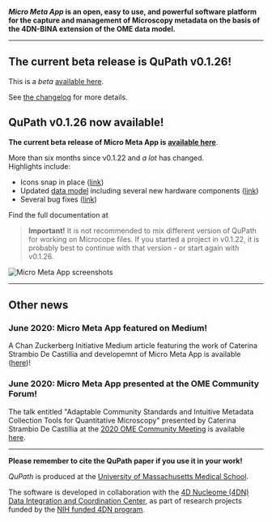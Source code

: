 **_Micro Meta App_ is an open, easy to use, and powerful software platform for the capture and management of Microscopy metadata on the basis of the 4DN-BINA extension of the OME data model.**

----

## The current beta release is QuPath v0.1.26!

This is a *beta* [available here]().

See [the changelog]() for more details.

## QuPath v0.1.26 now available!

**The current beta release of Micro Meta App is [available here]()**.

More than six months since v0.1.22 and *a lot* has changed. <br/>
Highlights include:
* Icons snap in place ([link]())
* Updated [data model]() including several new hardware components ([link]())
* Several bug fixes ([link]())

Find the full documentation at []()

> **Important!** It is not recommended to mix different version of QuPath for working on Microcope files. If you started a project in v0.1.22, it is probably best to continue with that version - or start again with v0.1.26.

![Micro Meta App screenshots]()


----
## Other news

### June 2020: Micro Meta App featured on Medium!
A Chan Zuckerberg Initiative Medium article featuring the work of Caterina Strambio De Castillia and developemnt of Micro Meta App is available ([here](https://medium.com/@cziscience/5-imaging-scientists-share-insights-1ece553e9da3))!

### June 2020: Micro Meta App presented at the OME Community Forum!
The talk entitled "Adaptable Community Standards and Intuitive Metadata Collection Tools for Quantitative Microscopy" presented by Caterina Strambio De Castillia at the [2020 OME Community Meeting](https://www.openmicroscopy.org/events/ome-community-meeting-2020/) is available [here](https://www.openmicroscopy.org/events/ome-community-meeting-2020/day2/).

----
**Please remember to cite the QuPath paper if you use it in your work!**

_QuPath_ is produced at the <a href="https://www.umassmed.edu/pmm/">University of Massachusetts Medical School</a>.

The software is developed in collaboration with the <a href="http://dcic.4dnucleome.org/">4D Nucleome (4DN) Data Integration and Coordination Center</a>, as part of research projects funded by the <a href="https://commonfund.nih.gov/4DNucleome">NIH funded 4DN program</a>.
